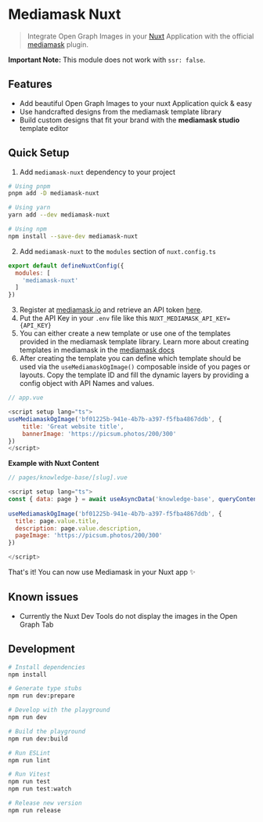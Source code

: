 # Mediamask Nuxt

>  Integrate Open Graph Images in your [Nuxt](https://nuxt.com/) Application with the official [mediamask](https://mediamask.io/) plugin.

**Important Note:** This module does not work with `ssr: false`.

## Features

- Add beautiful Open Graph Images to your nuxt Application quick & easy
- Use handcrafted designs from the mediamask template library
- Build custom designs that fit your brand with the **mediamask studio** template editor

## Quick Setup

1. Add `mediamask-nuxt` dependency to your project

```bash
# Using pnpm
pnpm add -D mediamask-nuxt

# Using yarn
yarn add --dev mediamask-nuxt

# Using npm
npm install --save-dev mediamask-nuxt
```

2. Add `mediamask-nuxt` to the `modules` section of `nuxt.config.ts`

```js
export default defineNuxtConfig({
  modules: [
    'mediamask-nuxt'
  ]
})
```

3. Register at [mediamask.io](https://mediamask.io/) and retrieve an API token [here](https://mediamask.io/team/api-tokens). 
4. Put the API Key in your `.env` file like this `NUXT_MEDIAMASK_API_KEY={API_KEY}`
5. You can either create a new template or use one of the templates provided in the mediamask template library. 
   Learn more about creating templates in mediamask in the [mediamask docs](https://docs.mediamask.io/)
6. After creating the template you can define which template should be used via the `useMediamaskOgImage()` composable inside of you pages or layouts. 
   Copy the template ID and fill the dynamic layers by providing a config object with API Names and values. 

```js
// app.vue

<script setup lang="ts">
useMediamaskOgImage('bf01225b-941e-4b7b-a397-f5fba4867ddb', {
    title: 'Great website title',
    bannerImage: 'https://picsum.photos/200/300'
})
</script>
```

**Example with Nuxt Content**
```js
// pages/knowledge-base/[slug].vue

<script setup lang="ts">
const { data: page } = await useAsyncData('knowledge-base', queryContent('/knowledge-base/' + useRoute().params.slug).findOne)
  
useMediamaskOgImage('bf01225b-941e-4b7b-a397-f5fba4867ddb', {
  title: page.value.title,
  description: page.value.description,
  pageImage: 'https://picsum.photos/200/300'
})

</script>

```
That's it! You can now use Mediamask in your Nuxt app ✨

## Known issues

* Currently the Nuxt Dev Tools do not display the images in the Open Graph Tab

## Development

```bash
# Install dependencies
npm install

# Generate type stubs
npm run dev:prepare

# Develop with the playground
npm run dev

# Build the playground
npm run dev:build

# Run ESLint
npm run lint

# Run Vitest
npm run test
npm run test:watch

# Release new version
npm run release
```
  
